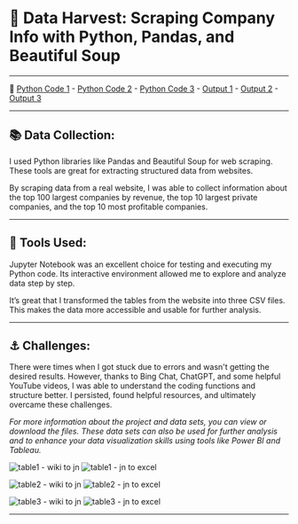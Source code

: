 # 👔 Data Harvest: Scraping Company Info with Python, Pandas, and Beautiful Soup
---
👀
[Python Code 1](https://github.com/abertpaat28/Data-Harvest-Scraping-Company-Info-with-Python-Pandas-and-Beautiful-Soup/blob/main/top100largest-companiesby.ipynb) -
[Python Code 2](https://github.com/abertpaat28/Data-Harvest-Scraping-Company-Info-with-Python-Pandas-and-Beautiful-Soup/blob/main/top10largest-privatecompanies.ipynb) -
[Python Code 3](https://github.com/abertpaat28/Data-Harvest-Scraping-Company-Info-with-Python-Pandas-and-Beautiful-Soup/blob/main/top10most-profitablecompanies.ipynb) -
[Output 1](https://github.com/abertpaat28/Data-Harvest-Scraping-Company-Info-with-Python-Pandas-and-Beautiful-Soup/blob/main/top100largest-companiesby.csv) -
[Output 2](https://github.com/abertpaat28/Data-Harvest-Scraping-Company-Info-with-Python-Pandas-and-Beautiful-Soup/blob/main/top10largest-privatecompanies.csv) -
[Output 3](https://github.com/abertpaat28/Data-Harvest-Scraping-Company-Info-with-Python-Pandas-and-Beautiful-Soup/blob/main/top10most-profitablecompanies.csv)

---
## 📚 **Data Collection:**

I used Python libraries like Pandas and Beautiful Soup for web scraping. These tools are great for extracting structured data from websites.

By scraping data from a real website, I was able to collect information about the top 100 largest companies by revenue, the top 10 largest private companies, and the top 10 most profitable companies.

---
## 🔧 **Tools Used:**

Jupyter Notebook was an excellent choice for testing and executing my Python code. Its interactive environment allowed me to explore and analyze data step by step.

It’s great that I transformed the tables from the website into three CSV files. This makes the data more accessible and usable for further analysis.

---
## ⚓ **Challenges:**

There were times when I got stuck due to errors and wasn't getting the desired results. However, thanks to Bing Chat, ChatGPT, and some helpful YouTube videos, I was able to understand the coding functions and structure better. I persisted, found helpful resources, and ultimately overcame these challenges.



_For more information about the project and data sets, you can view or download the files. These data sets can also be used for further analysis and to enhance your data visualization skills using tools like Power BI and Tableau._


![table1 - wiki to jn](https://github.com/abertpaat28/Data-Harvest-Scraping-Company-Info-with-Python-Pandas-and-Beautiful-Soup/assets/172190865/9b981383-ec19-4229-98f4-5f6926a52341)
![table1 - jn to excel](https://github.com/abertpaat28/Data-Harvest-Scraping-Company-Info-with-Python-Pandas-and-Beautiful-Soup/assets/172190865/8fdf2b18-fa1f-4047-8b24-d72529d271e6)




![table2 - wiki to jn](https://github.com/abertpaat28/Data-Harvest-Scraping-Company-Info-with-Python-Pandas-and-Beautiful-Soup/assets/172190865/d3c85892-a747-424c-b96d-b0501c3b25b7)
![table2 - jn to excel](https://github.com/abertpaat28/Data-Harvest-Scraping-Company-Info-with-Python-Pandas-and-Beautiful-Soup/assets/172190865/9d8f3b48-fdd9-4fd4-8ea9-f71292f314f3)




![table3 - wiki to jn](https://github.com/abertpaat28/Data-Harvest-Scraping-Company-Info-with-Python-Pandas-and-Beautiful-Soup/assets/172190865/9eb99736-b2fe-4c51-8a90-ef81b5338ee1)
![table3 - jn to excel](https://github.com/abertpaat28/Data-Harvest-Scraping-Company-Info-with-Python-Pandas-and-Beautiful-Soup/assets/172190865/593ebbdc-0ab5-4ad5-8ea6-612b15d02875)

---
